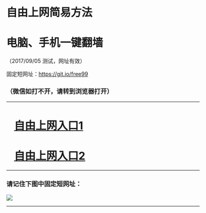 ﻿# 自由上网简易方法

# 电脑、手机一键翻墙

（2017/09/05 测试，网址有效）

固定短网址：https://git.io/free99

### （微信如打不开，请转到浏览器打开）


***





# &nbsp;&nbsp; <a href="http://ft3276529040.fwq-tz1001.xyz/fwqtz01.html?t=09050013946 " target="_blank">自由上网入口1</a>
# &nbsp;&nbsp; <a href="http://ft1041313665.fwq-tz1002.xyz/fwqtz02.html?t=090500131456 " target="_blank">自由上网入口2</a>
***

### 请记住下图中固定短网址：

<img src="https://s3-us-west-2.amazonaws.com/fwq-1001/yjfq-20170905okok.png" /> 


***

